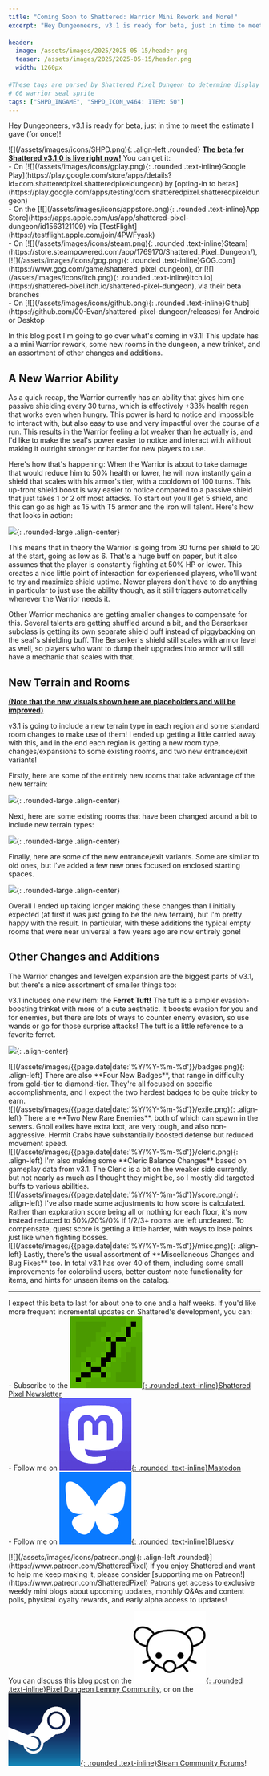 ```yaml
---
title: "Coming Soon to Shattered: Warrior Mini Rework and More!"
excerpt: "Hey Dungeoneers, v3.1 is ready for beta, just in time to meet the estimate I gave (for once)! In this blog post I'm going to go over what's coming in v3.1! This update has a a mini Warrior rework, some new rooms in the dungeon, a new trinket, and an assortment of other changes and additions."

header:
  image: /assets/images/2025/2025-05-15/header.png
  teaser: /assets/images/2025/2025-05-15/header.png
  width: 1260px

#These tags are parsed by Shattered Pixel Dungeon to determine display in its news feed
# 66 warrior seal sprite
tags: ["SHPD_INGAME", "SHPD_ICON_v464: ITEM: 50"]
---
```


Hey Dungeoneers, v3.1 is ready for beta, just in time to meet the estimate I gave (for once)!

<div markdown="1" class="img-text">
![](/assets/images/icons/SHPD.png){: .align-left .rounded} <b><u>The beta for Shattered v3.1.0 is live right now!</u></b> You can get it:<br>- On [![](/assets/images/icons/gplay.png){: .rounded .text-inline}Google Play](https://play.google.com/store/apps/details?id=com.shatteredpixel.shatteredpixeldungeon) by [opting-in to betas](https://play.google.com/apps/testing/com.shatteredpixel.shatteredpixeldungeon)<br>- On the [![](/assets/images/icons/appstore.png){: .rounded .text-inline}App Store](https://apps.apple.com/us/app/shattered-pixel-dungeon/id1563121109) via [TestFlight](https://testflight.apple.com/join/4PWFyask)<br>- On [![](/assets/images/icons/steam.png){: .rounded .text-inline}Steam](https://store.steampowered.com/app/1769170/Shattered_Pixel_Dungeon/), [![](/assets/images/icons/gog.png){: .rounded .text-inline}GOG.com](https://www.gog.com/game/shattered_pixel_dungeon), or [![](/assets/images/icons/itch.png){: .rounded .text-inline}Itch.io](https://shattered-pixel.itch.io/shattered-pixel-dungeon), via their beta branches<br>- On [![](/assets/images/icons/github.png){: .rounded .text-inline}Github](https://github.com/00-Evan/shattered-pixel-dungeon/releases) for Android or Desktop
</div>

In this blog post I'm going to go over what's coming in v3.1! This update has a a mini Warrior rework, some new rooms in the dungeon, a new trinket, and an assortment of other changes and additions.

## A New Warrior Ability

As a quick recap, the Warrior currently has an ability that gives him one passive shielding every 30 turns, which is effectively +33% health regen that works even when hungry. This power is hard to notice and impossible to interact with, but also easy to use and very impactful over the course of a run. This results in the Warrior feeling a lot weaker than he actually is, and I'd like to make the seal's power easier to notice and interact with without making it outright stronger or harder for new players to use.

Here's how that's happening: When the Warrior is about to take damage that would reduce him to 50% health or lower, he will now instantly gain a shield that scales with his armor's tier, with a cooldown of 100 turns. This up-front shield boost is way easier to notice compared to a passive shield that just takes 1 or 2 off most attacks. To start out you'll get 5 shield, and this can go as high as 15 with T5 armor and the iron will talent. Here's how that looks in action:

![](/assets/images/{{page.date|date:'%Y/%Y-%m-%d'}}/warrior-shield.gif){: .rounded-large .align-center}

This means that in theory the Warrior is going from 30 turns per shield to 20 at the start, going as low as 6. That's a huge buff on paper, but it also assumes that the player is constantly fighting at 50% HP or lower. This creates a nice little point of interaction for experienced players, who'll want to try and maximize shield uptime. Newer players don't have to do anything in particular to just use the ability though, as it still triggers automatically whenever the Warrior needs it.

Other Warrior mechanics are getting smaller changes to compensate for this. Several talents are getting shuffled around a bit, and the Berserkser subclass is getting its own separate shield buff instead of piggybacking on the seal's shielding buff. The Berserker's shield still scales with armor level as well, so players who want to dump their upgrades into armor will still have a mechanic that scales with that.

## New Terrain and Rooms

<b><u>(Note that the new visuals shown here are placeholders and will be improved)</u></b>

v3.1 is going to include a new terrain type in each region and some standard room changes to make use of them! I ended up getting a little carried away with this, and in the end each region is getting a new room type, changes/expansions to some existing rooms, and two new entrance/exit variants!

Firstly, here are some of the entirely new rooms that take advantage of the new terrain:

![](/assets/images/{{page.date|date:'%Y/%Y-%m-%d'}}/levelgen-1.png){: .rounded-large .align-center}

Next, here are some existing rooms that have been changed around a bit to include new terrain types:

![](/assets/images/{{page.date|date:'%Y/%Y-%m-%d'}}/levelgen-2.png){: .rounded-large .align-center}

Finally, here are some of the new entrance/exit variants. Some are similar to old ones, but I’ve added a few new ones focused on enclosed starting spaces.

![](/assets/images/{{page.date|date:'%Y/%Y-%m-%d'}}/levelgen-3.png){: .rounded-large .align-center}

Overall I ended up taking longer making these changes than I initially expected (at first it was just going to be the new terrain), but I'm pretty happy with the result. In particular, with these additions the typical empty rooms that were near universal a few years ago are now entirely gone!

## Other Changes and Additions

The Warrior changes and levelgen expansion are the biggest parts of v3.1, but there's a nice assortment of smaller things too:

v3.1 includes one new item: the **Ferret Tuft!** The tuft is a simpler evasion-boosting trinket with more of a cute aesthetic. It boosts evasion for you and for enemies, but there are lots of ways to counter enemy evasion, so use wands or go for those surprise attacks! The tuft is a little reference to a favorite ferret.

![](/assets/images/{{page.date|date:'%Y/%Y-%m-%d'}}/ferret-tuft.png){: .align-center}

<div markdown="1" class="img-text">
![](/assets/images/{{page.date|date:'%Y/%Y-%m-%d'}}/badges.png){: .align-left}
There are also **Four New Badges**, that range in difficulty from gold-tier to diamond-tier. They're all focused on specific accomplishments, and I expect the two hardest badges to be quite tricky to earn.
</div>

<div markdown="1" class="img-text">
![](/assets/images/{{page.date|date:'%Y/%Y-%m-%d'}}/exile.png){: .align-left}
There are **Two New Rare Enemies**, both of which can spawn in the sewers. Gnoll exiles have extra loot, are very tough, and also non-aggressive. Hermit Crabs have substantially boosted defense but reduced movement speed.
</div>

<div markdown="1" class="img-text">
![](/assets/images/{{page.date|date:'%Y/%Y-%m-%d'}}/cleric.png){: .align-left}
I'm also making some **Cleric Balance Changes** based on gameplay data from v3.1. The Cleric is a bit on the weaker side currently, but not nearly as much as I thought they might be, so I mostly did targeted buffs to various abilities.
</div>

<div markdown="1" class="img-text">
![](/assets/images/{{page.date|date:'%Y/%Y-%m-%d'}}/score.png){: .align-left}
I've also made some adjustments to how score is calculated. Rather than exploration score being all or nothing for each floor, it's now instead reduced to 50%/20%/0% if 1/2/3+ rooms are left uncleared. To compensate, quest score is getting a little harder, with ways to lose points just like when fighting bosses.
</div>

<div markdown="1" class="img-text">
![](/assets/images/{{page.date|date:'%Y/%Y-%m-%d'}}/misc.png){: .align-left}
Lastly, there's the usual assortment of **Miscellaneous Changes and Bug Fixes** too. In total v3.1 has over 40 of them, including some small improvements for colorblind users, better custom note functionality for items, and hints for unseen items on the catalog.
</div>

---

I expect this beta to last for about one to one and a half weeks. If you'd like more frequent incremental updates on Shattered's development, you can:<br>- Subscribe to the [![](/assets/images/icons/avatar.png){: .rounded .text-inline}Shattered Pixel Newsletter](/newsletter)<br>- Follow me on [![](/assets/images/icons/mastodon.png){: .rounded .text-inline}Mastodon](https://mastodon.gamedev.place/@ShatteredPixel)<br>- Follow me on [![](/assets/images/icons/bluesky.png){: .rounded .text-inline}Bluesky](https://bsky.app/profile/shatteredpixel.com)

<div markdown="1" style="display: inline-block;">
[![](/assets/images/icons/patreon.png){: .align-left .rounded}](https://www.patreon.com/ShatteredPixel) If you enjoy Shattered and want to help me keep making it, please consider [supporting me on Patreon!](https://www.patreon.com/ShatteredPixel) Patrons get access to exclusive weekly mini blogs about upcoming updates, monthly Q&As and content polls, physical loyalty rewards, and early alpha access to updates!
</div>

You can discuss this blog post on the [![](/assets/images/icons/lemmy.png){: .rounded .text-inline}Pixel Dungeon Lemmy Community](https://lemmy.world/post/29719394), or on the [![](/assets/images/icons/steam.png){: .rounded .text-inline}Steam Community Forums](https://steamcommunity.com/games/1769170/announcements/detail/542231678008951217)!